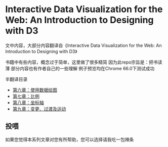 # Interactive Data Visualization for the Web: An Introduction to Designing with D3

文中内容，大部分内容翻译自《Interactive Data Visualization for the Web: An Introduction to Designing with D3》

书籍中有些内容，概念过于简单，这里做了很多精简
因为此repo宗旨是：把书读薄
部分内容也有作者自己的一些理解
例子预览均在Chrome 66.0下测试成功

半翻译目录
  * [第六章：使用数据绘图](https://github.com/wusiquan/studyd3/blob/master/Chapter6-Drawing_with_Data.md)
  * [第七章：比例](https://github.com/wusiquan/studyd3/blob/master/Chapter7-Scales.md)
  * [第八章：坐标轴](https://github.com/wusiquan/studyd3/blob/master/Chapter8-Axes.md)
  * [第九章：变更、过渡及运动](https://github.com/wusiquan/studyd3/blob/master/Chapter9-Updates_Transitions_And_Motion.md)

## 投喂
如果您觉得本系列文章对您有所帮助，您可以选择请我吃一包辣条
